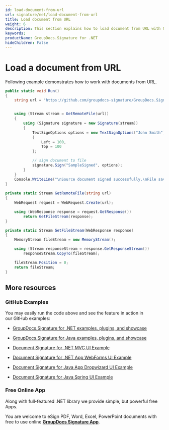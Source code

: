 ```yaml
---
id: load-document-from-url
url: signature/net/load-document-from-url
title: Load document from URL
weight: 6
description: This section explains how to load document from URL with GroupDocs.Signature API.
keywords: 
productName: GroupDocs.Signature for .NET
hideChildren: False
---
```

# Load a document from URL

Following example demonstrates how to work with documents from URL.

```csharp
public static void Run()
{
    string url = "https://github.com/groupdocs-signature/GroupDocs.Signature-for-.NET/blob/api-v2/Examples/Resources/SampleFiles/sample.pdf?raw=true";


    using (Stream stream = GetRemoteFile(url))
    {
        using (Signature signature = new Signature(stream))
        {
            TextSignOptions options = new TextSignOptions("John Smith")
            {
                Left = 100,
                Top = 100
            };

            // sign document to file
            signature.Sign("SampleSigned", options);
        }
    }
    Console.WriteLine("\nSource document signed successfully.\nFile saved at " + outputFilePath);
}
        
private static Stream GetRemoteFile(string url)
{
    WebRequest request = WebRequest.Create(url);

    using (WebResponse response = request.GetResponse())
        return GetFileStream(response);
}

private static Stream GetFileStream(WebResponse response)
{
    MemoryStream fileStream = new MemoryStream();

    using (Stream responseStream = response.GetResponseStream())
        responseStream.CopyTo(fileStream);

    fileStream.Position = 0;
    return fileStream;
}
```

## More resources

### GitHub Examples 

You may easily run the code above and see the feature in action in our GitHub examples:

*   [GroupDocs.Signature for .NET examples, plugins, and showcase](https://github.com/groupdocs-signature/GroupDocs.Signature-for-.NET)
    
*   [GroupDocs.Signature for Java examples, plugins, and showcase](https://github.com/groupdocs-signature/GroupDocs.Signature-for-Java)
    
*   [Document Signature for .NET MVC UI Example](https://github.com/groupdocs-signature/GroupDocs.Signature-for-.NET-MVC) 
    
*   [Document Signature for .NET App WebForms UI Example](https://github.com/groupdocs-signature/GroupDocs.Signature-for-.NET-WebForms)
    
*   [Document Signature for Java App Dropwizard UI Example](https://github.com/groupdocs-signature/GroupDocs.Signature-for-Java-Dropwizard)
    
*   [Document Signature for Java Spring UI Example](https://github.com/groupdocs-signature/GroupDocs.Signature-for-Java-Spring)
    

### Free Online App 

Along with full-featured .NET library we provide simple, but powerful free Apps.

You are welcome to eSign PDF, Word, Excel, PowerPoint documents with free to use online **[GroupDocs Signature App](https://products.groupdocs.app/signature)**.

